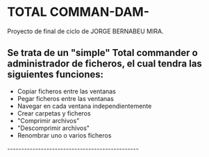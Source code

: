 TOTAL COMMAN-DAM-
==================


Proyecto de final de ciclo de JORGE BERNABEU MIRA.

Se trata de un "simple" Total commander o administrador de ficheros, el cual tendra las siguientes funciones:
-----------------------------------------------

<ul>
	<li> Copiar ficheros entre las ventanas</li>
	<li> Pegar ficheros entre las ventanas</li>
	<li> Navegar en cada ventana independientemente</li>
	<li> Crear carpetas y ficheros </li>
	<li> "Comprimir archivos"</li>
	<li> "Descomprimir archivos"</li>
	<li> Renombrar uno o varios ficheros </li>
</ul>
-----------------------------------------------
